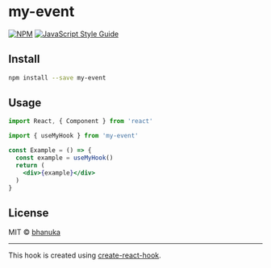 # my-event

> 

[![NPM](https://img.shields.io/npm/v/my-event.svg)](https://www.npmjs.com/package/my-event) [![JavaScript Style Guide](https://img.shields.io/badge/code_style-standard-brightgreen.svg)](https://standardjs.com)

## Install

```bash
npm install --save my-event
```

## Usage

```jsx
import React, { Component } from 'react'

import { useMyHook } from 'my-event'

const Example = () => {
  const example = useMyHook()
  return (
    <div>{example}</div>
  )
}
```

## License

MIT © [bhanuka](https://github.com/bhanuka)

---

This hook is created using [create-react-hook](https://github.com/hermanya/create-react-hook).
